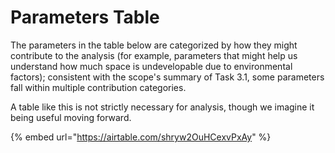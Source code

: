# Parameters Table

The parameters in the table below are categorized by how they might contribute to the analysis (for example, parameters that might help us understand how much space is undevelopable due to environmental factors); consistent with the scope's summary of Task 3.1, some parameters fall within multiple contribution categories.

A table like this is not strictly necessary for analysis, though we imagine it being useful moving forward.

{% embed url="https://airtable.com/shryw2OuHCexvPxAy" %}

